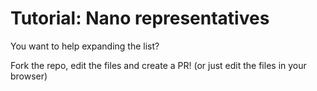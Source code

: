# Tutorial: Nano representatives

You want to help expanding the list?

Fork the repo, edit the files and create a PR!
(or just edit the files in your browser)
